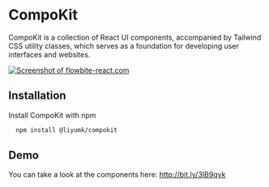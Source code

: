 
# CompoKit 

CompoKit is a collection of React UI components, accompanied by Tailwind CSS utility classes, which serves as a foundation for developing user interfaces and websites.

[![Screenshot of flowbite-react.com](https://i.postimg.cc/Ghs5662Q/Screenshot-2023-02-18-171941.jpg)](https://postimg.cc/2VrGZcnb)



## Installation

Install CompoKit with npm

```bash
  npm install @liyumk/compokit
```
    
## Demo
You can take a look at the components here:
http://bit.ly/3IB9qyk

